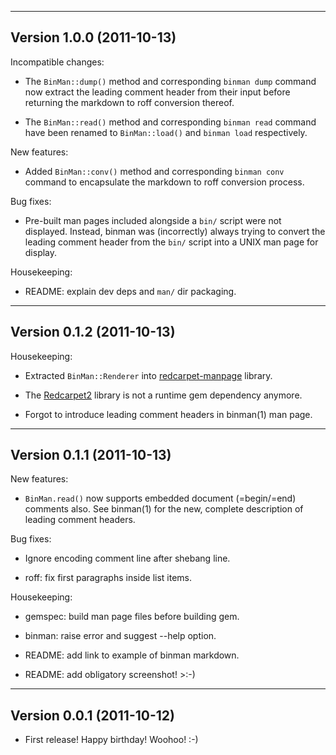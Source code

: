 ------------------------------------------------------------------------------
Version 1.0.0 (2011-10-13)
------------------------------------------------------------------------------

Incompatible changes:

* The `BinMan::dump()` method and corresponding `binman dump` command now
  extract the leading comment header from their input before returning the
  markdown to roff conversion thereof.

* The `BinMan::read()` method and corresponding `binman read` command have
  been renamed to `BinMan::load()` and `binman load` respectively.

New features:

* Added `BinMan::conv()` method and corresponding `binman conv` command to
  encapsulate the markdown to roff conversion process.

Bug fixes:

* Pre-built man pages included alongside a `bin/` script were not displayed.
  Instead, binman was (incorrectly) always trying to convert the leading
  comment header from the `bin/` script into a UNIX man page for display.

Housekeeping:

* README: explain dev deps and `man/` dir packaging.

------------------------------------------------------------------------------
Version 0.1.2 (2011-10-13)
------------------------------------------------------------------------------

Housekeeping:

* Extracted `BinMan::Renderer` into [redcarpet-manpage] library.

* The [Redcarpet2] library is not a runtime gem dependency anymore.

* Forgot to introduce leading comment headers in binman(1) man page.

[Redcarpet2]: https://github.com/tanoku/redcarpet
[redcarpet-manpage]: http://rdoc.info/github/sunaku/redcarpet-manpage

------------------------------------------------------------------------------
Version 0.1.1 (2011-10-13)
------------------------------------------------------------------------------

New features:

* `BinMan.read()` now supports embedded document (=begin/=end) comments also.
  See binman(1) for the new, complete description of leading comment headers.

Bug fixes:

* Ignore encoding comment line after shebang line.

* roff: fix first paragraphs inside list items.

Housekeeping:

* gemspec: build man page files before building gem.

* binman: raise error and suggest --help option.

* README: add link to example of binman markdown.

* README: add obligatory screenshot! >:-)

------------------------------------------------------------------------------
Version 0.0.1 (2011-10-12)
------------------------------------------------------------------------------

* First release!  Happy birthday!  Woohoo!  :-)
